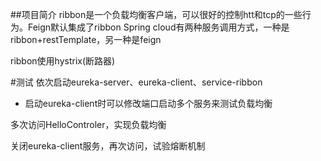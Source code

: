 ##项目简介
ribbon是一个负载均衡客户端，可以很好的控制htt和tcp的一些行为。Feign默认集成了ribbon
Spring cloud有两种服务调用方式，一种是ribbon+restTemplate，另一种是feign

ribbon使用hystrix(断路器)

#测试
依次启动eureka-server、eureka-client、service-ribbon

* 启动eureka-client时可以修改端口启动多个服务来测试负载均衡

多次访问HelloControler，实现负载均衡

关闭eureka-client服务，再次访问，试验熔断机制